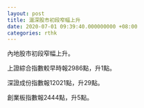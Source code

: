 ```yaml
---
layout: post
title: 滬深股市初段窄幅上升
date: 2020-07-01 09:39:40.000000000 +08:00
categories: rthk
---
```


內地股市初段窄幅上升。

上證綜合指數較早時報2986點，升1點。

深證成份指數報12021點，升29點。

創業板指數報2444點，升5點。
